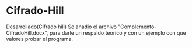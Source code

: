 # Cifrado-Hill
Desarrollado(Cifrado hill)
Se anadio el archivo "Complemento-CifradoHill.docx", para darle un respaldo teorico y con un ejemplo con que valores probar el programa.
